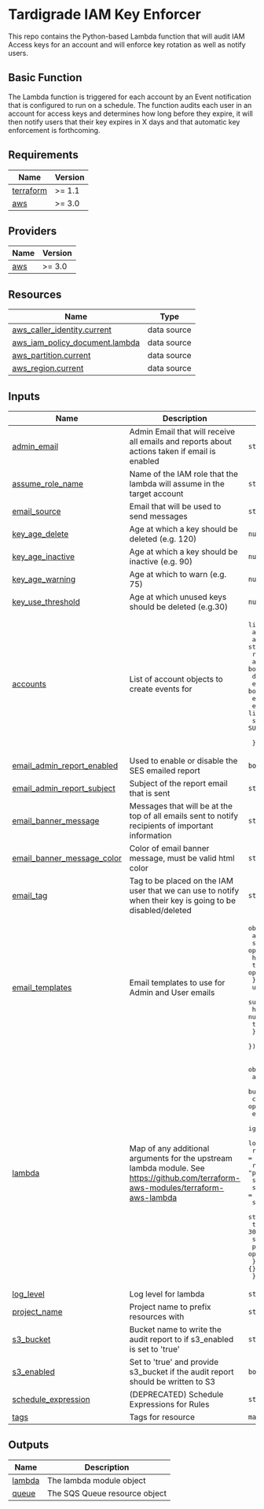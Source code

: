 # Tardigrade IAM Key Enforcer

This repo contains the Python-based Lambda function that will audit IAM Access keys for an account and will enforce key rotation as well as notify users.

## Basic Function

The Lambda function is triggered for each account by an Event notification that is configured to run on a schedule.
The function audits each user in an account for access keys and determines how long before they expire, it will then notify users that their key expires in X days and that automatic key enforcement is forthcoming.

<!-- BEGIN TFDOCS -->
## Requirements

| Name | Version |
|------|---------|
| <a name="requirement_terraform"></a> [terraform](#requirement\_terraform) | >= 1.1 |
| <a name="requirement_aws"></a> [aws](#requirement\_aws) | >= 3.0 |

## Providers

| Name | Version |
|------|---------|
| <a name="provider_aws"></a> [aws](#provider\_aws) | >= 3.0 |

## Resources

| Name | Type |
|------|------|
| [aws_caller_identity.current](https://registry.terraform.io/providers/hashicorp/aws/latest/docs/data-sources/caller_identity) | data source |
| [aws_iam_policy_document.lambda](https://registry.terraform.io/providers/hashicorp/aws/latest/docs/data-sources/iam_policy_document) | data source |
| [aws_partition.current](https://registry.terraform.io/providers/hashicorp/aws/latest/docs/data-sources/partition) | data source |
| [aws_region.current](https://registry.terraform.io/providers/hashicorp/aws/latest/docs/data-sources/region) | data source |

## Inputs

| Name | Description | Type | Default | Required |
|------|-------------|------|---------|:--------:|
| <a name="input_admin_email"></a> [admin\_email](#input\_admin\_email) | Admin Email that will receive all emails and reports about actions taken if email is enabled | `string` | n/a | yes |
| <a name="input_assume_role_name"></a> [assume\_role\_name](#input\_assume\_role\_name) | Name of the IAM role that the lambda will assume in the target account | `string` | n/a | yes |
| <a name="input_email_source"></a> [email\_source](#input\_email\_source) | Email that will be used to send messages | `string` | n/a | yes |
| <a name="input_key_age_delete"></a> [key\_age\_delete](#input\_key\_age\_delete) | Age at which a key should be deleted (e.g. 120) | `number` | n/a | yes |
| <a name="input_key_age_inactive"></a> [key\_age\_inactive](#input\_key\_age\_inactive) | Age at which a key should be inactive (e.g. 90) | `number` | n/a | yes |
| <a name="input_key_age_warning"></a> [key\_age\_warning](#input\_key\_age\_warning) | Age at which to warn (e.g. 75) | `number` | n/a | yes |
| <a name="input_key_use_threshold"></a> [key\_use\_threshold](#input\_key\_use\_threshold) | Age at which unused keys should be deleted (e.g.30) | `number` | n/a | yes |
| <a name="input_accounts"></a> [accounts](#input\_accounts) | List of account objects to create events for | <pre>list(object({<br/>    account_name        = string<br/>    account_number      = string<br/>    role_name           = optional(string) # deprecated<br/>    armed               = bool<br/>    debug               = optional(bool, false)<br/>    email_user_enabled  = bool<br/>    email_targets       = list(string)<br/>    exempt_groups       = list(string)<br/>    schedule_expression = optional(string, "cron(0 1 ? * SUN *)")<br/><br/>  }))</pre> | `[]` | no |
| <a name="input_email_admin_report_enabled"></a> [email\_admin\_report\_enabled](#input\_email\_admin\_report\_enabled) | Used to enable or disable the SES emailed report | `bool` | `false` | no |
| <a name="input_email_admin_report_subject"></a> [email\_admin\_report\_subject](#input\_email\_admin\_report\_subject) | Subject of the report email that is sent | `string` | `null` | no |
| <a name="input_email_banner_message"></a> [email\_banner\_message](#input\_email\_banner\_message) | Messages that will be at the top of all emails sent to notify recipients of important information | `string` | `""` | no |
| <a name="input_email_banner_message_color"></a> [email\_banner\_message\_color](#input\_email\_banner\_message\_color) | Color of email banner message, must be valid html color | `string` | `"red"` | no |
| <a name="input_email_tag"></a> [email\_tag](#input\_email\_tag) | Tag to be placed on the IAM user that we can use to notify when their key is going to be disabled/deleted | `string` | `"keyenforcer:email"` | no |
| <a name="input_email_templates"></a> [email\_templates](#input\_email\_templates) | Email templates to use for Admin and User emails | <pre>object({<br/>    admin = optional(object({<br/>      subject = optional(string, null),<br/>      html    = optional(string, null),<br/>      text    = optional(string, null),<br/>    }), {}),<br/>    user = optional(object({<br/>      subject = optional(string, null),<br/>      html    = optional(string, null),<br/>      text    = optional(string, null),<br/>    }), {})<br/>  })</pre> | `{}` | no |
| <a name="input_lambda"></a> [lambda](#input\_lambda) | Map of any additional arguments for the upstream lambda module. See <https://github.com/terraform-aws-modules/terraform-aws-lambda> | <pre>object({<br/>    artifacts_dir            = optional(string, "builds")<br/>    build_in_docker          = optional(bool, false)<br/>    create_package           = optional(bool, true)<br/>    ephemeral_storage_size   = optional(number)<br/>    ignore_source_code_hash  = optional(bool, true)<br/>    local_existing_package   = optional(string)<br/>    recreate_missing_package = optional(bool, false)<br/>    runtime                  = optional(string, "python3.12")<br/>    s3_bucket                = optional(string)<br/>    s3_existing_package      = optional(map(string))<br/>    s3_prefix                = optional(string)<br/>    store_on_s3              = optional(bool, false)<br/>    timeout                  = optional(number, 300)<br/>    source_path = optional(object({<br/>      patterns = optional(list(string), ["!\\.terragrunt-source-manifest"])<br/>    }), {})<br/>  })</pre> | `{}` | no |
| <a name="input_log_level"></a> [log\_level](#input\_log\_level) | Log level for lambda | `string` | `"INFO"` | no |
| <a name="input_project_name"></a> [project\_name](#input\_project\_name) | Project name to prefix resources with | `string` | `"iam-key-enforcer"` | no |
| <a name="input_s3_bucket"></a> [s3\_bucket](#input\_s3\_bucket) | Bucket name to write the audit report to if s3\_enabled is set to 'true' | `string` | `null` | no |
| <a name="input_s3_enabled"></a> [s3\_enabled](#input\_s3\_enabled) | Set to 'true' and provide s3\_bucket if the audit report should be written to S3 | `bool` | `false` | no |
| <a name="input_schedule_expression"></a> [schedule\_expression](#input\_schedule\_expression) | (DEPRECATED) Schedule Expressions for Rules | `string` | `null` | no |
| <a name="input_tags"></a> [tags](#input\_tags) | Tags for resource | `map(string)` | `{}` | no |

## Outputs

| Name | Description |
|------|-------------|
| <a name="output_lambda"></a> [lambda](#output\_lambda) | The lambda module object |
| <a name="output_queue"></a> [queue](#output\_queue) | The SQS Queue resource object |

<!-- END TFDOCS -->
